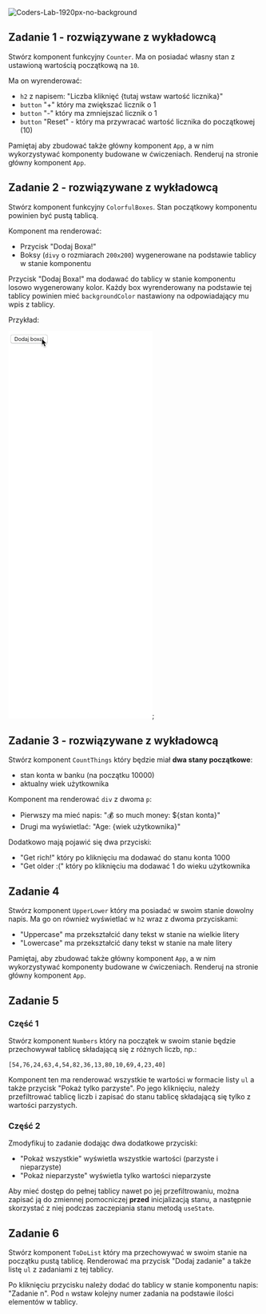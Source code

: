 ![Coders-Lab-1920px-no-background](https://user-images.githubusercontent.com/30623667/104709387-2b7ac180-571f-11eb-9b94-517aa6d501c9.png)



## Zadanie 1 - rozwiązywane z wykładowcą

Stwórz komponent funkcyjny `Counter`. Ma on posiadać własny stan z ustawioną wartością początkową na `10`.
 
Ma on wyrenderować:

- `h2` z napisem: "Liczba kliknięć {tutaj wstaw wartość licznika}"
- `button` "+" który ma zwiększać licznik o 1
- `button` "-" który ma zmniejszać licznik o 1
- `button` "Reset" - który ma przywracać wartość licznika do początkowej (10)

Pamiętaj aby zbudować także główny komponent `App`, a w nim wykorzystywać komponenty budowane w ćwiczeniach. Renderuj na stronie główny komponent `App`.



## Zadanie 2 - rozwiązywane z wykładowcą

Stwórz komponent funkcyjny `ColorfulBoxes`. Stan początkowy komponentu powinien być pustą tablicą.

Komponent ma renderować:

- Przycisk "Dodaj Boxa!"
- Boksy (`divy` o rozmiarach `200x200`) wygenerowane na podstawie tablicy w stanie komponentu

Przycisk "Dodaj Boxa!" ma dodawać do tablicy w stanie komponentu losowo wygenerowany kolor. Każdy box wyrenderowany na podstawie tej tablicy powinien mieć `backgroundColor` nastawiony na odpowiadający mu wpis z tablicy.

Przykład:  

![](images/example.gif);


## Zadanie 3 - rozwiązywane z wykładowcą

Stwórz komponent `CountThings` który będzie miał **dwa stany początkowe**:

- stan konta w banku (na początku 10000)
- aktualny wiek użytkownika

Komponent ma renderować `div` z dwoma `p`:

- Pierwszy ma mieć napis: "💰 so much money: ${stan konta}"
- Drugi ma wyświetlać: "Age: {wiek użytkownika}"

Dodatkowo mają pojawić się dwa przyciski:

- "Get rich!" który po kliknięciu ma dodawać do stanu konta 1000
- "Get older :(" który po kliknięciu ma dodawać 1 do wieku użytkownika



## Zadanie 4

Stwórz komponent `UpperLower` który ma posiadać w swoim stanie dowolny napis. Ma go on również wyświetlać w `h2` wraz z dwoma przyciskami:

- "Uppercase" ma przekształcić dany tekst w stanie na wielkie litery
- "Lowercase" ma przekształcić dany tekst w stanie na małe litery

Pamiętaj, aby zbudować także główny komponent `App`, a w nim wykorzystywać komponenty budowane w ćwiczeniach. Renderuj na stronie główny komponent `App`.



## Zadanie 5

### Część 1
Stwórz komponent `Numbers` który na początek w swoim stanie będzie przechowywał tablicę składającą się z różnych liczb, np.:

```plain
[54,76,24,63,4,54,82,36,13,80,10,69,4,23,40]
```

Komponent ten ma renderować wszystkie te wartości w formacie listy `ul` a także przycisk "Pokaż tylko parzyste". Po jego kliknięciu, należy przefiltrować tablicę liczb i zapisać do stanu tablicę składającą się tylko z wartości parzystych.


### Część 2

Zmodyfikuj to zadanie dodając dwa dodatkowe przyciski: 

- "Pokaż wszystkie" wyświetla wszystkie wartości (parzyste i nieparzyste)
- "Pokaż nieparzyste" wyświetla tylko wartości nieparzyste

Aby mieć dostęp do pełnej tablicy nawet po jej przefiltrowaniu, można zapisać ją do zmiennej pomocniczej **przed** inicjalizacją stanu, a następnie skorzystać z niej podczas zaczepiania stanu metodą `useState`.



## Zadanie 6

Stwórz komponent `ToDoList` który ma przechowywać w swoim stanie na początku pustą tablicę. Renderować ma przycisk "Dodaj zadanie" a także listę `ul` z zadaniami z tej tablicy.

Po kliknięciu przycisku należy dodać do tablicy w stanie komponentu napis: "Zadanie n". Pod `n` wstaw kolejny numer zadania na podstawie ilości elementów w tablicy.
